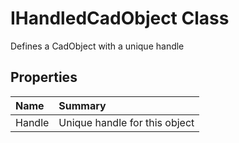 # IHandledCadObject Class

Defines a CadObject with a unique handle

## Properties

| Name | Summary | 
| :- | :- | 
| Handle | Unique handle for this object | 

